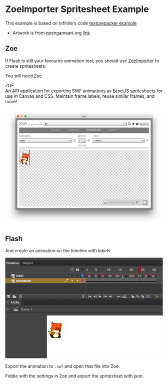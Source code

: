 # ZoeImporter Spritesheet Example

This example is based on Infinite's code
[texturepacker example](https://github.com/jgranick/spritesheet/tree/master/examples/texturepacker)

* Artwork is from opengameart.org [link](http://opengameart.org/content/kit-the-firefox-mascot)

## Zoe

If Flash is still your favourite animation tool, you should use [ZoeImporter](https://github.com/jgranick/spritesheet/blob/master/spritesheet/importers/ZoeImporter.hx) to create spritesheets.

You will need [Zoe](http://www.createjs.com/#!/Zoe) 

>
ZOË   
An AIR application for exporting SWF animations as EaselJS spritesheets for use in Canvas and CSS. Maintain frame labels, reuse similar frames, and more!
>

![image](zoe.png)

## Flash

And create an animation on the timeline with labels

![image](flash.png)

Export the animation to `.swf` and open that file into Zoe.

Fiddle with the settings in Zoe and export the spritesheet with json.


